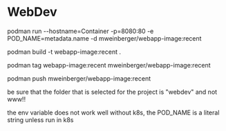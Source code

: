 # WebDev

podman run --hostname=Container -p=8080:80 -e POD_NAME=metadata.name -d mweinberger/webapp-image:recent

podman build -t webapp-image:recent .

podman tag webapp-image:recent mweinberger/webapp-image:recent

podman push mweinberger/webapp-image:recent 

be sure that the folder that is selected for the project is "webdev" and not www!!

the env variable does not work well without k8s, the POD_NAME is a literal string unless run in k8s